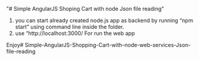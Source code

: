 "# Simple AngularJS  Shoping Cart with node Json file reading" 

1.	you can start already created node.js app as backend by running “npm start” using command line inside the  folder.
2.	use “http://localhost:3000/ For run the web app

Enjoy# Simple-AngularJS-Shopping-Cart-with-node-web-services-Json-file-reading
